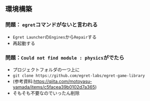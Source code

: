 ## 環境構築

### 問題： `egret`コマンドがないと言われる

- `Egret Launcher`の`Engines`から`Repair`する
- 再起動する

### 問題：`Could not find module : physics`がでたら

- プロジェクトフォルダの一つ上に
- `git clone https://github.com/egret-labs/egret-game-library`
- (参考資料:https://qiita.com/motoyasu-yamada/items/c5facea39b0102d7a365)
- そもそも不要なのでいったん削除
